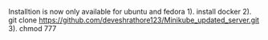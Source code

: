 Installtion is now only available for ubuntu and fedora
1). install docker
2). git clone https://github.com/deveshrathore123/Minikube_updated_server.git
3). chmod 777 
